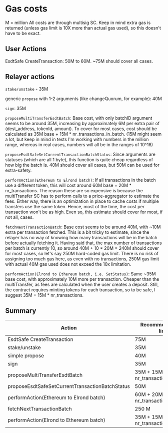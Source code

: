 # Gas costs

M = million
All costs are through multisig SC.
Keep in mind extra gas is returned (unless gas limit is 10X more than actual gas used), so this doesn't have to be exact.

## User Actions

EsdtSafe CreateTransaction: 50M to 60M. ~75M should cover all cases.

## Relayer actions

`stake/unstake` - 35M

generic `propose` with 1-2 arguments (like changeQuorum, for example): 40M

`sign`: 35M

`proposeMultiTransferEsdtBatch`: Base cost, with only batchID argument seems to be around 35M, increasing by approximately 6M per extra pair of (dest_address, tokenId, amount). To cover for most cases, cost should be calculated as 35M base + 15M * nr_transactions_in_batch. (15M might seem a lot, but keep in mind in tests I'm working with numbers in the million range, whereas in real cases, numbers will all be in the ranges of 10^18)

`proposeEsdtSafeSetCurrentTransactionBatchStatus`: Since arguments are statuses (which are all 1 byte), this function is quite cheap regardless of how big the batch is. 40M should cover all cases, but 50M can be used for extra-safety.

`performAction(Ethereum to Elrond batch)`: If all transactions in the batch use a different token, this will cost around 60M base + 20M * nr_transactions. The reason these are so expensive is because the multiTransfer SC has to perform calls to a price-aggregator to estimate the fees. Either way, there is an optimization in place to cache costs if multiple transfers use the same token. Hence, most of the time, the cost per transaction won't be as high. Even so, this estimate should cover for most, if not all, cases.

`fetchNextTransactionBatch`: Base cost seems to be around 40M, with ~10M extra per transaction fetched. This is a bit tricky to estimate, since the relayer has no way of knowing how many transactions will be in the batch before actually fetching it. Having said that, the max number of transactions per batch is currently 10, so around 40M + 10 * 20M = 240M should cover for most cases, so let's say 250M hard-coded gas limit. There is no risk of assigning too much gas here, as even with no transactions, 250M gas limit with actual 40M gas used does not exceed the 10x limitation.


`performAction(Elrond to Ethereum batch, i.e. SetStatus)`: Same ~35M base cost, with approximately 10M more per transaction. Cheaper than the multiTransfer, as fees are calculated when the user creates a deposit. Still, the contract requires minting tokens for each transaction, so to be safe, I suggest 35M + 15M * nr_transactions.

## Summary

| Action      | Recommended Gas limit |
| ----------- | ----------- |
| EsdtSafe CreateTransaction | 75M |
| stake/unstake   | 35M |
| simple propose | 40M |
| sign | 35M |
| proposeMultiTransferEsdtBatch | 35M + 15M * nr_transactions_in_batch |
| proposeEsdtSafeSetCurrentTransactionBatchStatus | 50M |
| performAction(Ethereum to Elrond batch) | 60M + 20M * nr_transactions |
| fetchNextTransactionBatch | 250 M |
| performAction(Elrond to Ethereum batch) | 35M + 15M * nr_transactions |
